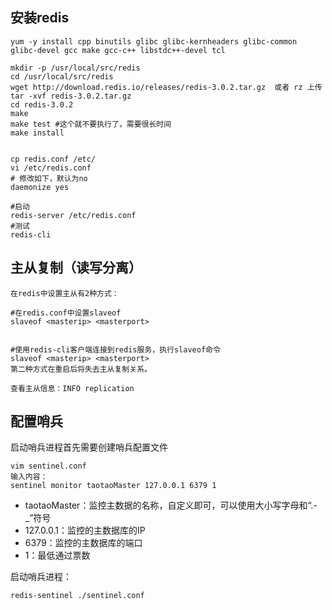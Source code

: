 安装redis
---
```
yum -y install cpp binutils glibc glibc-kernheaders glibc-common glibc-devel gcc make gcc-c++ libstdc++-devel tcl

mkdir -p /usr/local/src/redis
cd /usr/local/src/redis
wget http://download.redis.io/releases/redis-3.0.2.tar.gz  或者 rz 上传
tar -xvf redis-3.0.2.tar.gz
cd redis-3.0.2
make
make test #这个就不要执行了，需要很长时间
make install


cp redis.conf /etc/
vi /etc/redis.conf
# 修改如下，默认为no
daemonize yes

#启动
redis-server /etc/redis.conf
#测试
redis-cli
```


主从复制（读写分离）
---
```
在redis中设置主从有2种方式：

#在redis.conf中设置slaveof
slaveof <masterip> <masterport>


#使用redis-cli客户端连接到redis服务，执行slaveof命令
slaveof <masterip> <masterport>
第二种方式在重启后将失去主从复制关系。

查看主从信息：INFO replication
```



配置哨兵
---
启动哨兵进程首先需要创建哨兵配置文件
```
vim sentinel.conf
输入内容：
sentinel monitor taotaoMaster 127.0.0.1 6379 1
```
- taotaoMaster：监控主数据的名称，自定义即可，可以使用大小写字母和“.-_”符号
- 127.0.0.1：监控的主数据库的IP
- 6379：监控的主数据库的端口
- 1：最低通过票数

启动哨兵进程：
```
redis-sentinel ./sentinel.conf
```

